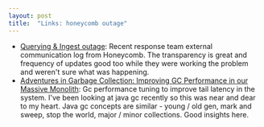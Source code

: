 ```yaml
---
layout: post
title:  "Links: honeycomb outage"
---
```


* [Querying & Ingest outage](https://status.honeycomb.io/incidents/fp0zjwwpp8bw): Recent response team external communication log from Honeycomb. The transparency is great and frequency of updates good too while they were working the problem and weren't sure what was happening.
* [Adventures in Garbage Collection: Improving GC Performance in our Massive Monolith](https://shopify.engineering/adventures-in-garbage-collection?ck_subscriber_id=185275687): Gc performance tuning to improve tail latency in the system. I've been looking at java gc recently so this was near and dear to my heart. Java gc concepts are similar - young / old gen, mark and sweep, stop the world, major / minor collections. Good insights here.